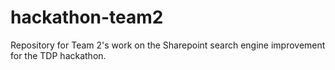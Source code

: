 # hackathon-team2
Repository for Team 2's work on the Sharepoint search engine improvement for the TDP hackathon.
